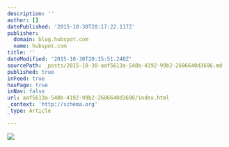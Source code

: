 ```yaml
---
description: ''
author: []
datePublished: '2015-10-30T20:17:22.117Z'
publisher:
  domain: blog.hubspot.com
  name: hubspot.com
title: ''
dateModified: '2015-10-30T20:15:51.248Z'
sourcePath: _posts/2015-10-30-aaf5613a-548b-4192-99b2-2686640d3696.md
published: true
inFeed: true
hasPage: true
inNav: false
url: aaf5613a-548b-4192-99b2-2686640d3696/index.html
_context: 'http://schema.org'
_type: Article

---
```

![](http://cdn2.hubspot.net/hub/53/file-370420918-jpg/marketing-automation.jpg?t=1446232829981)